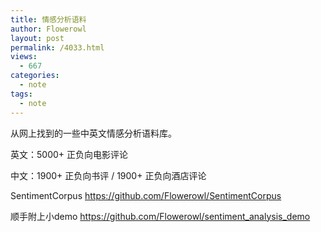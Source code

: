 ```yaml
---
title: 情感分析语料
author: Flowerowl
layout: post
permalink: /4033.html
views:
  - 667
categories:
  - note
tags:
  - note
---
```


从网上找到的一些中英文情感分析语料库。

英文：5000+ 正负向电影评论

中文：1900+ 正负向书评 / 1900+ 正负向酒店评论

SentimentCorpus <https://github.com/Flowerowl/SentimentCorpus>

顺手附上小demo <https://github.com/Flowerowl/sentiment_analysis_demo>
